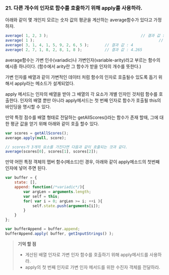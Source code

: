 ### 21. 다른 개수의 인자로 함수를 호출하기 위해 apply를 사용하라.

아래와 같이 몇 개인지 모르는 숫자 값의 평균을 계산하는 average함수가 있다고 가정하자.


```js
average( 1, 2, 3 ); 										// 결과 값 : 2
average( 1 );														// 결과 값 : 1
average( 3, 1, 4, 1, 5, 9, 2, 6, 5 );		// 결과 값 : 4
average( 2, 7, 1, 8, 2, 8, 1, 8 ); 			// 결과 값 : 4.265

```

average함수는 가변 인수(variadic)나 가변인자(variable-arity)라고 부르는 함수의 예시중 하나이다.
(함수에서 arity란 그 함수가 받을 인자의 개수를 뜻한다.)

가변 인자를 배열과 같이 가변적인 데이터 처럼 함수의 인자로 호출될수 있도록 돕기 위해서 apply라는 메소드가 설계되었다.


apply 메서드는 인자의 배열을 받아 그 배열의 각 요소가 개별 인자인 것처럼 함수를 호출한다. 
인자의 배열 뿐만 아니라 apply메서드는 첫 번째 인자로 함수가 호출될 this의 바인딩을 명시할 수 있다.

만약 특정 점수를 배열 형태로 전달하는 getAllScores()라는 함수가 존재 할때, 그에 대한 평균 값을 얻기 위해 아래와 같이 호출 할수 있다.

```js
var scores = getAllScores();
average.apply(null, score);

// scores가 3개의 요소를 가진다면 다음과 같이 호출되는 것과 같다.
average(scores[0], scores[1], scores[2]);
``` 

만약 어떤 특정 객체의 멥버 함수(메소드)인 경우, 아래와 같이 apply메소드의 첫번째 인자에 넣어 주면 된다.

```js
var buffer = {
	state: [],
	append: function(/*variadic*/){
		var argLen = arguments.length;
		var self = this;
		for( var i = 0; argLen >= i; ++i ){
			self.state.push(arguments[i]);
		}
	}
};

var bufferAppend = buffer.append;
bufferAppend.apply( buffer, getInputStrings() );
```


> __기억 할 점__
> * 게산된 배열 인자로 가변 인자 함수를 호출하기 위해 apply메서드를 사용하라.
> * apply의 첫 번째 인자로 가변 인자 메서드를 위한 수진자 객체를 전달하라.